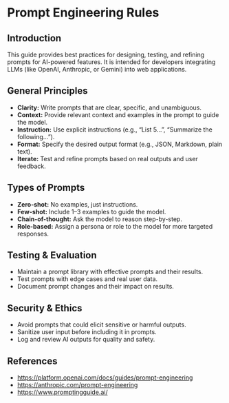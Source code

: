 # Prompt Engineering Rules

## Introduction
This guide provides best practices for designing, testing, and refining prompts for AI-powered features. It is intended for developers integrating LLMs (like OpenAI, Anthropic, or Gemini) into web applications.

## General Principles
- **Clarity:** Write prompts that are clear, specific, and unambiguous.
- **Context:** Provide relevant context and examples in the prompt to guide the model.
- **Instruction:** Use explicit instructions (e.g., “List 5…”, “Summarize the following…”).
- **Format:** Specify the desired output format (e.g., JSON, Markdown, plain text).
- **Iterate:** Test and refine prompts based on real outputs and user feedback.

## Types of Prompts
- **Zero-shot:** No examples, just instructions.
- **Few-shot:** Include 1–3 examples to guide the model.
- **Chain-of-thought:** Ask the model to reason step-by-step.
- **Role-based:** Assign a persona or role to the model for more targeted responses.

## Testing & Evaluation
- Maintain a prompt library with effective prompts and their results.
- Test prompts with edge cases and real user data.
- Document prompt changes and their impact on results.

## Security & Ethics
- Avoid prompts that could elicit sensitive or harmful outputs.
- Sanitize user input before including it in prompts.
- Log and review AI outputs for quality and safety.

## References
- https://platform.openai.com/docs/guides/prompt-engineering
- https://anthropic.com/prompt-engineering
- https://www.promptingguide.ai/
